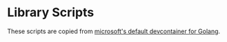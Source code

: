 # Library Scripts
These scripts are copied from [microsoft's default devcontainer for Golang](https://github.com/microsoft/vscode-dev-containers/tree/v0.195.0/containers/go/.devcontainer/library-scripts).